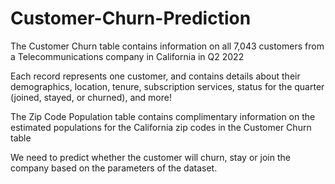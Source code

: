 # Customer-Churn-Prediction

The Customer Churn table contains information on all 7,043 customers from a Telecommunications company in California in Q2 2022

Each record represents one customer, and contains details about their demographics, location, tenure, subscription services, status for the quarter (joined, stayed, or churned), and more!

The Zip Code Population table contains complimentary information on the estimated populations for the California zip codes in the Customer Churn table

We need to predict whether the customer will churn, stay or join the company based on the parameters of the dataset.
